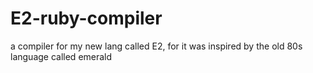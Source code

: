 # E2-ruby-compiler
a compiler for my new lang called E2, for it was inspired by the old 80s language called emerald

